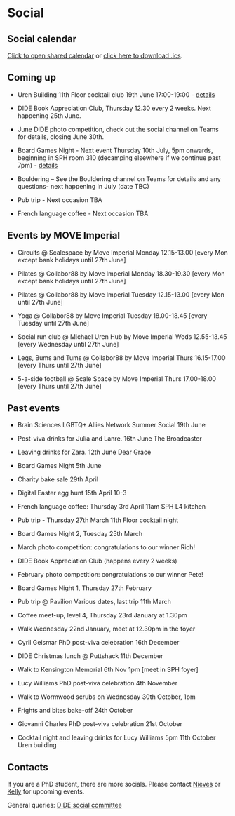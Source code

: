 # Social

## Social calendar

[Click to open shared calendar](https://outlook.office365.com/owa/calendar/d3495141dd604a45b1a70bcec775574c@imperial.ac.uk/96f193142b4a41d9a6e4946634663c5817212224041536648077/calendar.html) or [click here to download .ics](https://outlook.office365.com/owa/calendar/d3495141dd604a45b1a70bcec775574c@imperial.ac.uk/96f193142b4a41d9a6e4946634663c5817212224041536648077/calendar.ics).

## Coming up

* Uren Building 11th Floor cocktail club 19th June 17:00-19:00 - [details](https://teams.microsoft.com/l/message/19:fe29e82660f74575a9d515de83d01afa@thread.tacv2/1749720102264?tenantId=2b897507-ee8c-4575-830b-4f8267c3d307&groupId=ba231111-1572-42ae-981e-c8bc7aa681ef&parentMessageId=1749720102264&teamName=DIDE%20-%20WP&channelName=Social&createdTime=1749720102264)

* DIDE Book Appreciation Club,  Thursday 12.30 every 2 weeks. Next happening 25th June.

* June DIDE photo competition, check out the social channel on Teams for details, closing June 30th.

* Board Games Night - Next event Thursday 10th July, 5pm onwards, beginning in SPH room 310 (decamping elsewhere if we continue past 7pm) - [details](https://teams.microsoft.com/l/message/19:fe29e82660f74575a9d515de83d01afa@thread.tacv2/1750329242712?tenantId=2b897507-ee8c-4575-830b-4f8267c3d307&groupId=ba231111-1572-42ae-981e-c8bc7aa681ef&parentMessageId=1750329242712&teamName=DIDE%20-%20WP&channelName=Social&createdTime=1750329242712)

* Bouldering – See the Bouldering channel on Teams for details and any questions- next happening in July (date TBC)

* Pub trip - Next occasion TBA

* French language coffee - Next occasion TBA

## Events by MOVE Imperial

* Circuits @ Scalespace by Move Imperial Monday 12.15-13.00 [every Mon except bank holidays until 27th June]

* Pilates @ Collabor88 by Move Imperial Monday 18.30-19.30 [every Mon except bank holidays until 27th June]

* Pilates @ Collabor88 by Move Imperial Tuesday 12.15-13.00 [every Mon until 27th June]

* Yoga @ Collabor88 by Move Imperial Tuesday 18.00-18.45 [every Tuesday until 27th June]

* Social run club @ Michael Uren Hub by Move Imperial Weds 12.55-13.45 [every Wednesday until 27th June]

* Legs, Bums and Tums @ Collabor88 by Move Imperial Thurs 16.15-17.00 [every Thurs until 27th June]

* 5-a-side football @ Scale Space by Move Imperial Thurs 17.00-18.00 [every Thurs until 27th June]

## Past events

* Brain Sciences LGBTQ+ Allies Network Summer Social 19th June

* Post-viva drinks for Julia and Lanre. 16th June The Broadcaster

* Leaving drinks for Zara. 12th June Dear Grace

* Board Games Night 5th June

* Charity bake sale 29th April

* Digital Easter egg hunt 15th April 10-3

* French language coffee: Thursday 3rd April 11am SPH L4 kitchen

* Pub trip - Thursday 27th March 11th Floor cocktail night

* Board Games Night 2, Tuesday 25th March

* March photo competition: congratulations to our winner Rich!

* DIDE Book Appreciation Club (happens every 2 weeks)

* February photo competition: congratulations to our winner Pete!

* Board Games Night 1, Thursday 27th February

* Pub trip @ Pavilion Various dates, last trip 11th March
  
* Coffee meet-up, level 4, Thursday 23rd January at 1.30pm
  
* Walk Wednesday 22nd January, meet at 12.30pm in the foyer

* Cyril Geismar PhD post-viva celebration 16th December

* DIDE Christmas lunch @ Puttshack 11th December

* Walk to Kensington Memorial 6th Nov 1pm [meet in SPH foyer]

* Lucy Williams PhD post-viva celebration 4th November

* Walk to Wormwood scrubs on Wednesday 30th October, 1pm

* Frights and bites bake-off 24th October

* Giovanni Charles PhD post-viva celebration 21st October

* Cocktail night and leaving drinks for Lucy Williams
  5pm 11th October Uren building

## Contacts

If you are a PhD student, there are more socials. Please contact [Nieves](mailto:n.derqui-fernandez@imperial.ac.uk) or [Kelly](mailto:k.mccain22@imperial.ac.uk) for upcoming events.

General queries: [DIDE social committee](mailto:dide-social@imperial.ac.uk)
